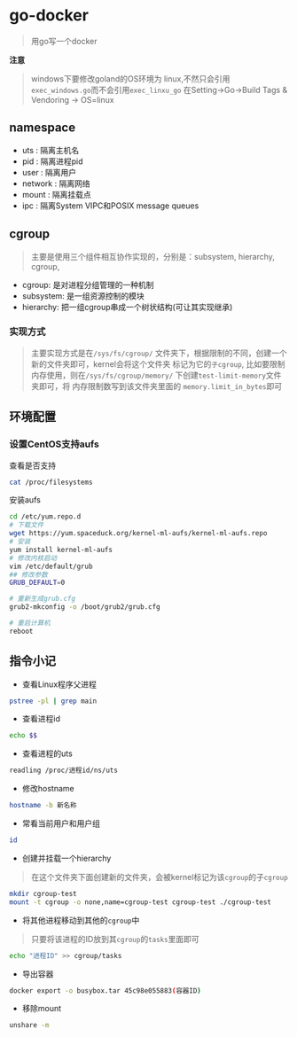 # go-docker
> 用go写一个docker

**注意**
> windows下要修改goland的OS环境为 linux,不然只会引用`exec_windows.go`而不会引用`exec_linxu_go`
> 在Setting->Go->Build Tags & Vendoring -> OS=linux

## namespace
- uts : 隔离主机名
- pid : 隔离进程pid
- user : 隔离用户
- network : 隔离网络
- mount : 隔离挂载点
- ipc : 隔离System VIPC和POSIX message queues

## cgroup
> 主要是使用三个组件相互协作实现的，分别是：subsystem, hierarchy, cgroup,

- cgroup: 是对进程分组管理的一种机制
- subsystem: 是一组资源控制的模块
- hierarchy: 把一组cgroup串成一个树状结构(可让其实现继承)

### 实现方式
> 主要实现方式是在`/sys/fs/cgroup/` 文件夹下，根据限制的不同，创建一个新的文件夹即可，kernel会将这个文件夹
> 标记为它的`子cgroup`, 比如要限制内存使用，则在`/sys/fs/cgroup/memory/` 下创建`test-limit-memory`文件夹即可，将
> 内存限制数写到该文件夹里面的 `memory.limit_in_bytes`即可


## 环境配置
### 设置CentOS支持aufs
查看是否支持
```bash
cat /proc/filesystems
```
安装aufs
```bash
cd /etc/yum.repo.d
# 下载文件
wget https://yum.spaceduck.org/kernel-ml-aufs/kernel-ml-aufs.repo
# 安装
yum install kernel-ml-aufs
# 修改内核启动
vim /etc/default/grub
## 修改参数
GRUB_DEFAULT=0

# 重新生成grub.cfg
grub2-mkconfig -o /boot/grub2/grub.cfg

# 重启计算机
reboot
```

## 指令小记

- 查看Linux程序父进程
```bash
pstree -pl | grep main
```
- 查看进程id
```bash
echo $$
```
- 查看进程的uts
```bash
readling /proc/进程id/ns/uts
```
- 修改hostname
```bash
hostname -b 新名称
```
- 常看当前用户和用户组
```bash
id
```
- 创建并挂载一个hierarchy
> 在这个文件夹下面创建新的文件夹，会被kernel标记为该`cgroup`的子`cgroup`
```bash
mkdir cgroup-test
mount -t cgroup -o none,name=cgroup-test cgroup-test ./cgroup-test
```
- 将其他进程移动到其他的`cgroup`中
> 只要将该进程的ID放到其`cgroup`的`tasks`里面即可
```bash
echo "进程ID" >> cgroup/tasks 
```

- 导出容器
```bash
docker export -o busybox.tar 45c98e055883(容器ID)
```
- 移除mount
```bash
unshare -m
```